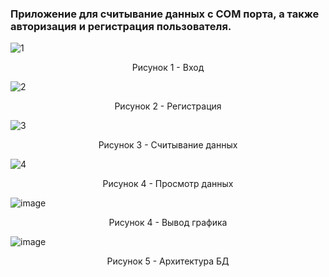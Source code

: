 ### Приложение для считывание данных с COM порта, а также авторизация и регистрация пользователя.

![1](https://github.com/HunterBjj/app_QT_auth_health/assets/64096687/41a077fd-68cc-490d-ba0c-1ff91d478b64)


 <p align="center"> Рисунок 1 - Вход </p>


![2](https://github.com/HunterBjj/app_QT_auth_health/assets/64096687/f5083015-baaf-4867-8309-0058a09ccbde)

<p align="center"> Рисунок 2 - Регистрация </p>

![3](https://github.com/HunterBjj/app_QT_auth_health/assets/64096687/920446a1-735f-4d98-a6dc-317b16d8c4e6)


<p align="center"> Рисунок 3 - Считывание данных </p>

![4](https://github.com/HunterBjj/app_QT_auth_health/assets/64096687/06902214-37d9-4583-8c34-460d0376e0ff)


<p align="center"> Рисунок 4 - Просмотр данных </p>


![image](https://github.com/HunterBjj/app_QT_auth_health/assets/64096687/e0a2f506-5f44-40b1-8edd-dbeab6dba1bc)

<p align="center"> Рисунок 4 - Вывод графика </p>

![image](https://github.com/HunterBjj/app_QT_auth_health/assets/64096687/f034531b-b7ae-406b-9a77-f9a21759f1cd)
<p align="center"> Рисунок 5 - Архитектура БД </p>
